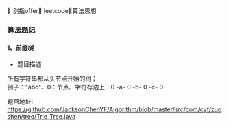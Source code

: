 🚀 剑指offer🚀 leetcode🚀算法思想
### 算法题记

#### 1、前缀树

* 题目描述

所有字符串都从头节点开始的树；<br>
例子："abc"、0：节点、字符存边上：0 -a- 0 -b- 0 -c- 0

题目地址:
https://github.com/JacksonChenYF/Algorithm/blob/master/src/com/cyf/zuoshen/tree/Trie_Tree.java
<br>
<br>
